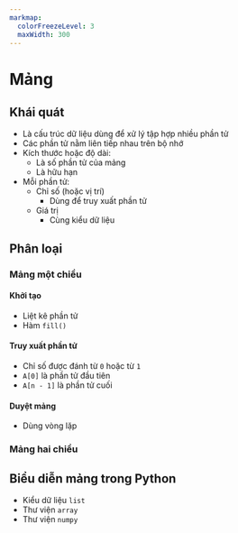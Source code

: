 ```yaml
---
markmap:
  colorFreezeLevel: 3
  maxWidth: 300
---
```


# Mảng

## Khái quát

- Là cấu trúc dữ liệu dùng để xử lý tập hợp nhiều phần tử
- Các phần tử nằm liên tiếp nhau trên bộ nhớ
- Kích thước hoặc độ dài:
  - Là số phần tử của mảng
  - Là hữu hạn
- Mỗi phần tử:
  - Chỉ số (hoặc vị trí)
    - Dùng để truy xuất phần tử
  - Giá trị
    - Cùng kiểu dữ liệu
  
## Phân loại

### Mảng một chiều

#### Khởi tạo

- Liệt kê phần tử
- Hàm `fill()`

#### Truy xuất phần tử

- Chỉ số được đánh từ `0` hoặc từ `1`
- `A[0]` là phần tử đầu tiên
- `A[n - 1]` là phần tử cuối

#### Duyệt mảng

- Dùng vòng lặp

### Mảng hai chiều

## Biểu diễn mảng trong Python

- Kiểu dữ liệu `list`
- Thư viện `array`
- Thư viện `numpy`